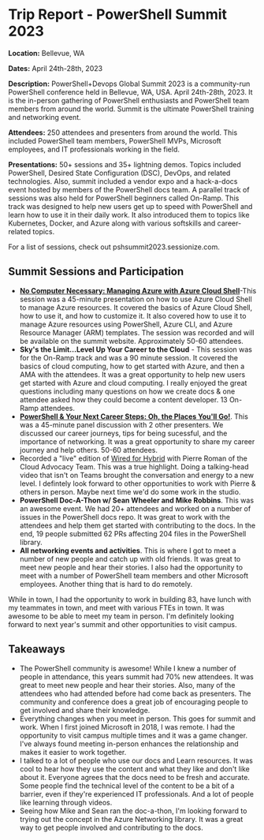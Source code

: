 # Trip Report - PowerShell Summit 2023

**Location:** Bellevue, WA

**Dates:** April 24th-28th, 2023

**Description:** PowerShell+Devops Global Summit 2023 is a community-run PowerShell conference held in Bellevue, WA, USA. April 24th-28th, 2023. It is the in-person gathering of PowerShell enthusiasts and PowerShell team members from around the world. Summit is the ultimate PowerShell training and networking event.

**Attendees:** 250 attendees and presenters from around the world. This included PowerShell team members, PowerShell MVPs, Microsoft employees, and IT professionals working in the field.

**Presentations:** 50+ sessions and 35+ lightning demos. Topics included PowerShell, Desired State Configuration (DSC), DevOps, and related technologies. Also, summit included a vendor expo and a hack-a-docs event hosted by members of the PowerShell docs team. A parallel track of sessions was also held for PowerShell beginners called On-Ramp. This track was designed to help new users get up to speed with PowerShell and learn how to use it in their daily work. It also introduced them to topics like Kubernetes, Docker, and Azure along with various softskills and career-related topics.

For a list of sessions, check out pshsummit2023.sessionize.com.

## Summit Sessions and Participation

- [**No Computer Necessary: Managing Azure with Azure Cloud Shell**](https://pshsummit2023.sessionize.com/session/406028)-This session was a 45-minute presentation on how to use Azure Cloud Shell to manage Azure resources. It covered the basics of Azure Cloud Shell, how to use it, and how to customize it. It also covered how to use it to manage Azure resources using PowerShell, Azure CLI, and Azure Resource Manager (ARM) templates. The session was recorded and will be available on the summit website. Approximately 50-60 attendees.
- **Sky's the Limit...Level Up Your Career to the Cloud** - This session was for the On-Ramp track and was a 90 minute session. It covered the basics of cloud computing, how to get started with Azure, and then a AMA with the attendees. It was a great opportunity to help new users get started with Azure and cloud computing. I really enjoyed the great questions including many questions on how we create docs & one attendee asked how they could become a content developer. 13 On-Ramp attendees.
- [**PowerShell & Your Next Career Steps: Oh, the Places You'll Go!**](https://pshsummit2023.sessionize.com/session/405493). This was a 45-minute panel discussion with 2 other presenters. We discussed our career journeys, tips for being sucessful, and the importance of networking. It was a great opportunity to share my career journey and help others. 50-60 attendees.
- Recorded a "live" edition of [Wired for Hybrid](https://techcommunity.microsoft.com/t5/itops-talk-blog/wired-for-hybrid-what-s-new-in-azure-networking-april-2023/ba-p/3810931) with Pierre Roman of the Cloud Advocacy Team. This was a true highlight. Doing a talking-head video that isn't on Teams brought the conversation and energy to a new level. I defintely look forward to other opportunities to work with Pierre & others in person. Maybe next time we'd do some work in the studio.
- **PowerShell Doc-A-Thon w/ Sean Wheeler and Mike Robbins**. This was an awesome event. We had 20+ attendees and worked on a number of issues in the PowerShell docs repo. It was great to work with the attendees and help them get started with contributing to the docs. In the end, 19 people submitted 62 PRs affecting 204 files in the PowerShell library.
- **All networking events and activities**. This is where I got to meet a number of new people and catch up with old friends. It was great to meet new people and hear their stories. I also had the opportunity to meet with a number of PowerShell team members and other Microsoft employees. Another thing that is hard to do remotely.

While in town, I had the opportunity to work in building 83, have lunch with my teammates in town, and meet with various FTEs in town. It was awesome to be able to meet my team in person. I'm definitely looking forward to next year's summit and other opportunities to visit campus.

## Takeaways

- The PowerShell community is awesome! While I knew a number of people in attendance, this years summit had 70% new attendees. It was great to meet new people and hear their stories. Also, many of the attendees who had attended before had come back as presenters. The community and conference does a great job of encouraging people to get involved and share their knowledge.
- Everything changes when you meet in person. This goes for summit and work. When I first joined Microsoft in 2018, I was remote. I had the opportunity to visit campus multiple times and it was a game changer. I've always found meeting in-person enhances the relationship and makes it easier to work together.
- I talked to a lot of people who use our docs and Learn resources. It was cool to hear how they use the content and what they like and don't like about it. Everyone agrees that the docs need to be fresh and accurate. Some people find the technical level of the content to be a bit of a barrier, even if they're experienced IT professionals. And a lot of people like learning through videos.
- Seeing how Mike and Sean ran the doc-a-thon, I'm looking forward to trying out the concept in the Azure Networking library. It was a great way to get people involved and contributing to the docs.
